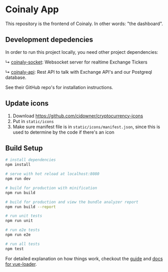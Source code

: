 # Coinaly App
This repository is the frontend of Coinaly. In other words: "the dashboard".

## Development depedencies
In order to run this project locally, you need other project dependencies:

&#x21B3; [coinaly-socket](http://google.nl): Websocket server for realtime Exchange Tickers

&#x21B3; [coinaly-api](http://google.nl): Rest API to talk with Exchange API's and our Postgreql database.

See their GitHub repo's for installation instructions.

## Update icons
1. Download https://github.com/cjdowner/cryptocurrency-icons
2. Put in `static/icons`
3. Make sure manifest file is in `static/icons/manifest.json`, since this is used to determine by the code if there's an icon

## Build Setup

``` bash
# install dependencies
npm install

# serve with hot reload at localhost:8080
npm run dev

# build for production with minification
npm run build

# build for production and view the bundle analyzer report
npm run build --report

# run unit tests
npm run unit

# run e2e tests
npm run e2e

# run all tests
npm test
```

For detailed explanation on how things work, checkout the [guide](http://vuejs-templates.github.io/webpack/) and [docs for vue-loader](http://vuejs.github.io/vue-loader).
